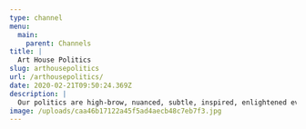 ```yaml
---
type: channel
menu:
  main:
    parent: Channels
title: |
  Art House Politics
slug: arthousepolitics
url: /arthousepolitics/
date: 2020-02-21T09:50:24.369Z
description: |
  Our politics are high-brow, nuanced, subtle, inspired, enlightened even. To us, politics is an art form. Our politics belong hanging in museums. Our politics are beautiful, misunderstood in their time
image: /uploads/caa46b17122a45f5ad4aecb48c7eb7f3.jpg
---
```

